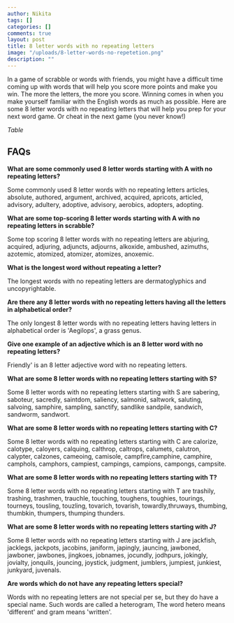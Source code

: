 ```yaml
---
author: Nikita
tags: []
categories: []
comments: true
layout: post
title: 8 letter words with no repeating letters
image: "/uploads/8-letter-words-no-repetetion.png"
description: ""
---
```

In a game of scrabble or words with friends, you might have a difficult time coming up with words that will help you score more points and make you win. The more the letters, the more you score. Winning comes in when you make yourself familiar with the English words as much as possible. Here are some 8 letter words with no repeating letters that will help you prep for your next word game. Or cheat in the next game (you never know!)

_Table_

## **FAQs**

**What are some commonly used 8 letter words starting with A with no repeating letters?**

Some commonly used 8 letter words with no repeating letters articles, absolute, authored, argument, archived, acquired, apricots, articled, advisory, adultery, adoptive, advisory, aerobics, adopters, adopting.

**What are some top-scoring 8 letter words starting with A with no repeating letters in scrabble?**

Some top scoring 8 letter words with no repeating letters are abjuring, acquired, adjuring, adjuncts, adjourns, alkoxide, ambushed, azimuths, azotemic, atomized, atomizer, atomizes, anoxemic.

**What is the longest word without repeating a letter?**

The longest words with no repeating letters are dermatoglyphics and uncopyrightable.

**Are there any 8 letter words with no repeating letters having all the letters in alphabetical order?**

The only longest 8 letter words with no repeating letters having letters in alphabetical order is 'Aegilops', a grass genus.

**Give one example of an adjective which is an 8 letter word with no repeating letters?**

Friendly' is an 8 letter adjective word with no repeating letters.

**What are some 8 letter words with no repeating letters starting with S?**

Some 8 letter words with no repeating letters starting with S are sabering, saboteur, sacredly, saintdom, saliency, salmonid, saltwork, saluting, salvoing, samphire, sampling, sanctify, sandlike sandpile, sandwich, sandworm, sandwort.

**What are some 8 letter words with no repeating letters starting with C?**

Some 8 letter words with no repeating letters starting with C are calorize, calotype, caloyers, calquing, calthrop, caltrops, calumets, calutron, calypter, calzones, cameoing, camisole, campfire,camphine, camphire, camphols, camphors, campiest, campings, campions, campongs, campsite.

**What are some 8 letter words with no repeating letters starting with T?**

Some 8 letter words with no repeating letters starting with T are trashily, trashing, trashmen, trauchle, touching, toughens, toughies, tourings, tourneys, tousling, touzling, tovarich, tovarish, towardly,thruways, thumbing, thumbkin, thumpers, thumping thunders.

**What are some 8 letter words with no repeating letters starting with J?**

Some 8 letter words with no repeating letters starting with J are jackfish, jacklegs, jackpots, jacobins, janiform, japingly, jauncing, jawboned, jawboner, jawbones, jingkoes, jobnames, jocundly, jodhpurs, jokingly, jovialty, jonquils, jouncing, joystick, judgment, jumblers, jumpiest, junkiest, junkyard, juvenals.

**Are words which do not have any repeating letters special?**

Words with no repeating letters are not special per se, but they do have a special name. Such words are called a heterogram, The word hetero means 'different' and gram means 'written'.